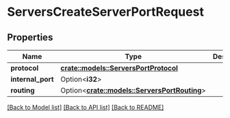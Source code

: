 # ServersCreateServerPortRequest

## Properties

Name | Type | Description | Notes
------------ | ------------- | ------------- | -------------
**protocol** | [**crate::models::ServersPortProtocol**](ServersPortProtocol.md) |  | 
**internal_port** | Option<**i32**> |  | [optional]
**routing** | Option<[**crate::models::ServersPortRouting**](ServersPortRouting.md)> |  | [optional]

[[Back to Model list]](../README.md#documentation-for-models) [[Back to API list]](../README.md#documentation-for-api-endpoints) [[Back to README]](../README.md)


